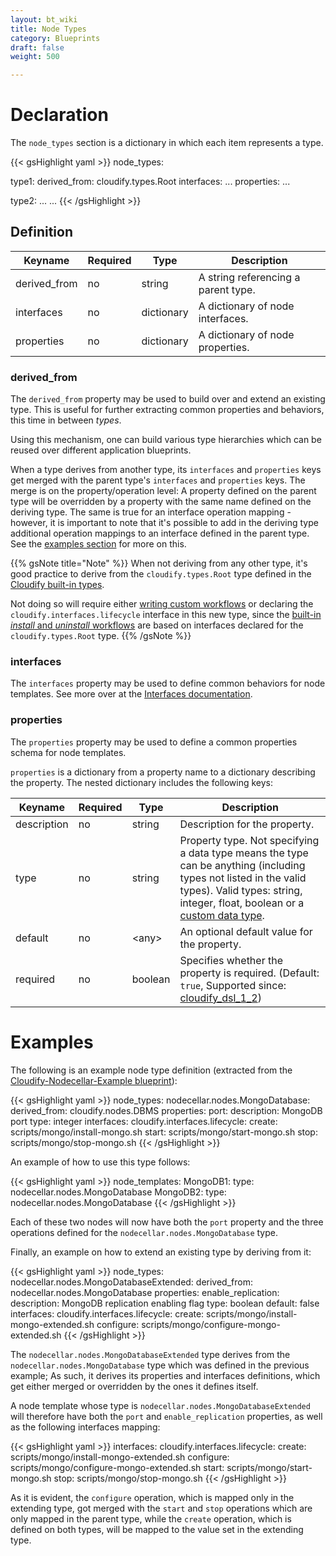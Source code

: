 ```yaml
---
layout: bt_wiki
title: Node Types
category: Blueprints
draft: false
weight: 500

---
```


# Declaration

The `node_types` section is a dictionary in which each item represents a type.

{{< gsHighlight  yaml >}}
node_types:

  type1:
    derived_from: cloudify.types.Root
    interfaces:
      ...
    properties:
      ...

  type2:
    ...
  ...
{{< /gsHighlight >}}


## Definition

Keyname     | Required | Type        | Description
----------- | -------- | ----        | -----------
derived_from| no       | string      | A string referencing a parent type.
interfaces  | no       | dictionary  | A dictionary of node interfaces.
properties  | no       | dictionary  | A dictionary of node properties.


### derived_from

The `derived_from` property may be used to build over and extend an existing type. This is useful for further extracting common properties and behaviors, this time in between *types*.

Using this mechanism, one can build various type hierarchies which can be reused over different application blueprints.


When a type derives from another type, its `interfaces` and `properties` keys get merged with the parent type's `interfaces` and `properties` keys. The merge is on the property/operation level: A property defined on the parent type will be overridden by a property with the same name defined on the deriving type. The same is true for an interface operation mapping - however, it is important to note that it's possible to add in the deriving type additional operation mappings to an interface defined in the parent type. See the [examples section](#examples) for more on this.

{{% gsNote title="Note" %}}
When not deriving from any other type, it's good practice to derive from the `cloudify.types.Root` type defined in the [Cloudify built-in types](blueprints-built-in-types.html).

Not doing so will require either [writing custom workflows](workflows-authoring.html) or declaring the `cloudify.interfaces.lifecycle` interface in this new type, since the [built-in *install* and *uninstall* workflows](workflows-built-in.html) are based on interfaces declared for the `cloudify.types.Root` type.
{{% /gsNote %}}


### interfaces

The `interfaces` property may be used to define common behaviors for node templates. See more over at the [Interfaces documentation](dsl-spec-interfaces.html).


### properties

The `properties` property may be used to define a common properties schema for node templates.

`properties` is a dictionary from a property name to a dictionary describing the property. The nested dictionary includes the following keys:

Keyname     | Required | Type        | Description
----------- | -------- | ----        | -----------
description | no       | string      | Description for the property.
type        | no       | string      | Property type. Not specifying a data type means the type can be anything (including types not listed in the valid types). Valid types: string, integer, float, boolean or a [custom data type](dsl-spec-data-types.html).
default     | no       | \<any\>     | An optional default value for the property.
required    | no       | boolean     | Specifies whether the property is required. (Default: `true`, Supported since: [cloudify_dsl_1_2](dsl-spec-versioning.html))


# Examples

The following is an example node type definition (extracted from the [Cloudify-Nodecellar-Example blueprint](https://github.com/cloudify-cosmo/cloudify-nodecellar-example)):

{{< gsHighlight  yaml >}}
node_types:
  nodecellar.nodes.MongoDatabase:
    derived_from: cloudify.nodes.DBMS
    properties:
      port:
        description: MongoDB port
        type: integer
    interfaces:
      cloudify.interfaces.lifecycle:
        create: scripts/mongo/install-mongo.sh
        start: scripts/mongo/start-mongo.sh
        stop: scripts/mongo/stop-mongo.sh
{{< /gsHighlight >}}


An example of how to use this type follows:

{{< gsHighlight  yaml >}}
node_templates:
  MongoDB1:
    type: nodecellar.nodes.MongoDatabase
  MongoDB2:
    type: nodecellar.nodes.MongoDatabase
{{< /gsHighlight >}}


Each of these two nodes will now have both the `port` property and the three operations defined for the `nodecellar.nodes.MongoDatabase` type.


Finally, an example on how to extend an existing type by deriving from it:

{{< gsHighlight  yaml >}}
node_types:
  nodecellar.nodes.MongoDatabaseExtended:
    derived_from: nodecellar.nodes.MongoDatabase
    properties:
      enable_replication:
        description: MongoDB replication enabling flag
        type: boolean
        default: false
    interfaces:
      cloudify.interfaces.lifecycle:
        create: scripts/mongo/install-mongo-extended.sh
        configure: scripts/mongo/configure-mongo-extended.sh
{{< /gsHighlight >}}

The `nodecellar.nodes.MongoDatabaseExtended` type derives from the `nodecellar.nodes.MongoDatabase` type which was defined in the previous example; As such, it derives its properties and interfaces definitions, which get either merged or overridden by the ones it defines itself.

A node template whose type is `nodecellar.nodes.MongoDatabaseExtended` will therefore have both the `port` and `enable_replication` properties, as well as the following interfaces mapping:

{{< gsHighlight  yaml >}}
    interfaces:
      cloudify.interfaces.lifecycle:
        create: scripts/mongo/install-mongo-extended.sh
        configure: scripts/mongo/configure-mongo-extended.sh
        start: scripts/mongo/start-mongo.sh
        stop: scripts/mongo/stop-mongo.sh
{{< /gsHighlight >}}

As it is evident, the `configure` operation, which is mapped only in the extending type, got merged with the `start` and `stop` operations which are only mapped in the parent type, while the `create` operation, which is defined on both types, will be mapped to the value set in the extending type.